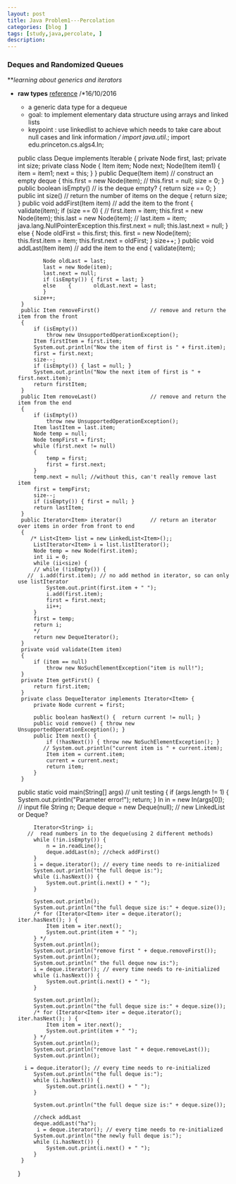 ```yaml
---
layout: post
title: Java Problem1---Percolation
categories: [blog ]
tags: [study,java,percolate, ]
description: 
--- 
```


### Deques and Randomized Queues

***learning about generics and iterators*

- **raw types**
[reference](http://stackoverflow.com/questions/2770321/what-is-a-raw-type-and-why-shouldnt-we-use-it "reference")
    /*16/10/2016
     * a generic data type for a dequeue
     * goal: to implement elementary data structure using arrays and linked lists
     * keypoint : use linkedlist to achieve which needs to take care about null cases and link information
     */
    import java.util.*;
    import edu.princeton.cs.algs4.In;
    
    public class Deque<Item> implements Iterable<Item> {
       private Node first, last;
       private int size;
       private class Node
       {
           Item item;
           Node next;
           Node(Item item1) {
               item = item1;
               next = this;
           }
       }
       public Deque(Item item)                           // construct an empty deque
       {
           this.first = new Node(item);
           // this.first = null;
           size = 0;
       }
       public boolean isEmpty()                 // is the deque empty?
       {
           return size == 0;
       }
       public int size()                        // return the number of items on the deque
       {
           return size;
       }
       public void addFirst(Item item)          // add the item to the front
       {
           validate(item);
           if (size == 0) {
              // first.item = item;
              this.first = new Node(item);
              this.last = new Node(item);
             // last.item = item; java.lang.NullPointerException
              this.first.next = null;
              this.last.next = null;
           } else { 
           Node oldFirst = this.first;
          this. first = new Node(item);
           this.first.item = item;
           this.first.next = oldFirst;
           }
           size++;
       }
       public void addLast(Item item)           // add the item to the end
       {
           validate(item);
           
              Node oldLast = last;
              last = new Node(item);
              last.next = null;
              if (isEmpty()) { first = last; }
              else    {       oldLast.next = last;
              }
           size++;
       }
       public Item removeFirst()                // remove and return the item from the front
       {
           if (isEmpty())
               throw new UnsupportedOperationException();
           Item firstItem = first.item;
           System.out.println("Now the item of first is " + first.item);
           first = first.next;
           size--;
           if (isEmpty()) { last = null; }
           System.out.println("Now the next item of first is " + first.next.item);
           return firstItem;
       }
       public Item removeLast()                 // remove and return the item from the end
       {
           if (isEmpty())
               throw new UnsupportedOperationException();
           Item lastItem = last.item;
           Node temp = null;
           Node tempFirst = first;
           while (first.next != null)
           {
               temp = first;
               first = first.next;
           }
           temp.next = null; //without this, can't really remove last item
           first = tempFirst;
           size--;
           if (isEmpty()) { first = null; }
           return lastItem;
       }
       public Iterator<Item> iterator()         // return an iterator over items in order from front to end
       {
          /* List<Item> list = new LinkedList<Item>();;
           ListIterator<Item> i = list.listIterator();
           Node temp = new Node(first.item);
           int ii = 0;
           while (ii<size) {
           // while (!isEmpty()) {
         //  i.add(first.item); // no add method in iterator, so can only use listIterator
               System.out.print(first.item + " ");
               i.add(first.item);
               first = first.next;
               ii++;
           }
           first = temp;
           return i;
           */
           return new DequeIterator();
       }
       private void validate(Item item) 
       {
           if (item == null) 
               throw new NoSuchElementException("item is null!");
       }
       private Item getFirst() {
           return first.item;
       }
       private class DequeIterator implements Iterator<Item> {
           private Node current = first;
           
           public boolean hasNext() {  return current != null; }
           public void remove() { throw new UnsupportedOperationException(); }
           public Item next() {
               if (!hasNext()) { throw new NoSuchElementException(); }
              // System.out.println("current item is " + current.item);
               Item item = current.item;
               current = current.next;
               return item;
           }
       }
       
     public static void main(String[] args)   // unit testing
       {
           if (args.length != 1) {
               System.out.println("Parameter error!");
               return;
           }
           In in = new In(args[0]); // input file
           String n;
           Deque<String> deque = new Deque<String>(null); // new LinkedList or Deque?
           
           
           
           Iterator<String> i;
         //  read numbers in to the deque(using 2 different methods)
           while (!in.isEmpty()) {
               n = in.readLine();
               deque.addLast(n); //check addFirst()
           }
           i = deque.iterator(); // every time needs to re-initialized
           System.out.println("the full deque is:");
           while (i.hasNext()) {
               System.out.print(i.next() + " ");
           }
           
           System.out.println();
           System.out.println("the full deque size is:" + deque.size());
           /* for (Iterator<Item> iter = deque.iterator(); iter.hasNext(); ) {
               Item item = iter.next();
               System.out.print(item + " ");
           } */
           System.out.println();
           System.out.println("remove first " + deque.removeFirst());
           System.out.println();
           System.out.println(" the full deque now is:");
           i = deque.iterator(); // every time needs to re-initialized
           while (i.hasNext()) {
               System.out.print(i.next() + " ");
           }
           
           System.out.println();
           System.out.println("the full deque size is:" + deque.size());
           /* for (Iterator<Item> iter = deque.iterator(); iter.hasNext(); ) {
               Item item = iter.next();
               System.out.print(item + " ");
           } */
           System.out.println();
           System.out.println("remove last " + deque.removeLast());
           System.out.println();
           
        i = deque.iterator(); // every time needs to re-initialized
           System.out.println("the full deque is:");
           while (i.hasNext()) {
               System.out.print(i.next() + " ");
           }
           
           System.out.println("the full deque size is:" + deque.size());
         
           //check addLast
           deque.addLast("ha");
            i = deque.iterator(); // every time needs to re-initialized
           System.out.println("the newly full deque is:");
           while (i.hasNext()) {
               System.out.print(i.next() + " ");
           }
       } 
    
    }
